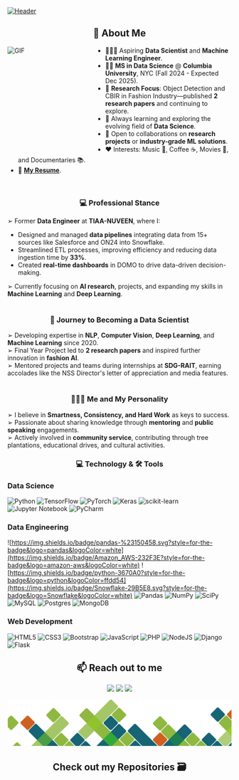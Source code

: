 [![Header](https://github.com/Sahil-Chavan/Sahil-Chavan/blob/main/assets/images/Github%20Banner%201.gif "Header")](https://some-url.dev/)

<!-- ## 📖 𝙰𝚋𝚘𝚞𝚝 𝙼𝚎 -->
<h2 align="center">📖 About Me</h2>

<img alt="GIF" src="https://c.tenor.com/_DOBjnGspYAAAAAC/code-coding.gif" align="left" width="220" height="245" />

- 👨🏼‍💻 Aspiring **Data Scientist** and **Machine Learning Engineer**.  
- 👨‍🎓 **MS in Data Science** @ **Columbia University**, NYC (Fall 2024 - Expected Dec 2025).  
- 🔭 **Research Focus**: Object Detection and CBIR in Fashion Industry—published **2 research papers** and continuing to explore.  
- 🌱 Always learning and exploring the evolving field of **Data Science**.  
- 👯 Open to collaborations on **research projects** or **industry-grade ML solutions**.  
- ❤️ Interests: Music 🎵, Coffee ☕, Movies 🎥, and Documentaries 📚.  
- 📝 [**My Resume**](https://drive.google.com/file/d/1YBtgQwCoBIZKFqKSsB3j4ab1Uv9G6y_X/view?usp=sharing).  

<br>

<h3 align="center">💻 Professional Stance </h3>

➢ Former **Data Engineer** at **TIAA-NUVEEN**, where I:

- Designed and managed **data pipelines** integrating data from 15+ sources like Salesforce and ON24 into Snowflake.  
- Streamlined ETL processes, improving efficiency and reducing data ingestion time by **33%**.  
- Created **real-time dashboards** in DOMO to drive data-driven decision-making.
  
➢ Currently focusing on **AI research**, projects, and expanding my skills in **Machine Learning** and **Deep Learning**.  
<br>
<h3 align="center">🎯 Journey to Becoming a Data Scientist</h3>

➢ Developing expertise in **NLP**, **Computer Vision**, **Deep Learning**, and **Machine Learning** since 2020.  
➢ Final Year Project led to **2 research papers** and inspired further innovation in **fashion AI**.  
➢ Mentored projects and teams during internships at **SDG-RAIT**, earning accolades like the NSS Director's letter of appreciation and media features.  
<br>
<h3 align="center">🧑🏽‍🦲 Me and My Personality</h3>

➢ I believe in **Smartness, Consistency, and Hard Work** as keys to success.  
➢ Passionate about sharing knowledge through **mentoring** and **public speaking** engagements.  
➢ Actively involved in **community service**, contributing through tree plantations, educational drives, and cultural activities.
<br>
<h3 align="center">💻 Technology & 🛠️ Tools</h3>


  ### Data Science
  ![Python](https://img.shields.io/badge/python-3670A0?style=for-the-badge&logo=python&logoColor=ffdd54)
  ![TensorFlow](https://img.shields.io/badge/TensorFlow-%23FF6F00.svg?style=for-the-badge&logo=TensorFlow&logoColor=white)
  ![PyTorch](https://img.shields.io/badge/PyTorch-%23EE4C2C.svg?style=for-the-badge&logo=PyTorch&logoColor=white)
  ![Keras](https://img.shields.io/badge/Keras-%23D00000.svg?style=for-the-badge&logo=Keras&logoColor=white)
  ![scikit-learn](https://img.shields.io/badge/scikit--learn-%23F7931E.svg?style=for-the-badge&logo=scikit-learn&logoColor=white) 
  ![Jupyter Notebook](https://img.shields.io/badge/jupyter-%23FA0F00.svg?style=for-the-badge&logo=jupyter&logoColor=white)
  ![PyCharm](https://img.shields.io/badge/pycharm-143?style=for-the-badge&logo=pycharm&logoColor=black&color=black&labelColor=green)
  
  ### Data Engineering 
  ![https://img.shields.io/badge/pandas-%23150458.svg?style=for-the-badge&logo=pandas&logoColor=white](https://img.shields.io/badge/Amazon_AWS-232F3E?style=for-the-badge&logo=amazon-aws&logoColor=white)
  ![https://img.shields.io/badge/python-3670A0?style=for-the-badge&logo=python&logoColor=ffdd54](https://img.shields.io/badge/Snowflake-29B5E8.svg?style=for-the-badge&logo=Snowflake&logoColor=white)
  ![Pandas](https://img.shields.io/badge/pandas-%23150458.svg?style=for-the-badge&logo=pandas&logoColor=white)
  ![NumPy](https://img.shields.io/badge/numpy-%23013243.svg?style=for-the-badge&logo=numpy&logoColor=white)
  ![SciPy](https://img.shields.io/badge/SciPy-%230C55A5.svg?style=for-the-badge&logo=scipy&logoColor=%white)
   ![MySQL](https://img.shields.io/badge/mysql-%2300f.svg?style=for-the-badge&logo=mysql&logoColor=white)
  ![Postgres](https://img.shields.io/badge/postgres-%23316192.svg?style=for-the-badge&logo=postgresql&logoColor=white)
  ![MongoDB](https://img.shields.io/badge/MongoDB-%234ea94b.svg?style=for-the-badge&logo=mongodb&logoColor=white)
  
 
  ### Web Development
  ![HTML5](https://img.shields.io/badge/html5-%23E34F26.svg?style=for-the-badge&logo=html5&logoColor=white)
  ![CSS3](https://img.shields.io/badge/css3-%231572B6.svg?style=for-the-badge&logo=css3&logoColor=white)
  ![Bootstrap](https://img.shields.io/badge/bootstrap-%23563D7C.svg?style=for-the-badge&logo=bootstrap&logoColor=white)
  ![JavaScript](https://img.shields.io/badge/javascript-%23323330.svg?style=for-the-badge&logo=javascript&logoColor=%23F7DF1E)
  ![PHP](https://img.shields.io/badge/php-%23777BB4.svg?style=for-the-badge&logo=php&logoColor=white)
  ![NodeJS](https://img.shields.io/badge/node.js-6DA55F?style=for-the-badge&logo=node.js&logoColor=white)
  ![Django](https://img.shields.io/badge/django-%23092E20.svg?style=for-the-badge&logo=django&logoColor=white)
  ![Flask](https://img.shields.io/badge/flask-%23000.svg?style=for-the-badge&logo=flask&logoColor=white)

<h2 align="center">📫 Reach out to me</h2>
<p align="center">
  <a href="https://www.linkedin.com/in/sahil-chavan/"><img src="https://img.shields.io/badge/linkedin-%230077B5.svg?&style=for-the-badge&logo=linkedin&logoColor=white" /></a>
  <a href="mailto:sahiledupor@gmail.com"><img src="https://img.shields.io/badge/gmail-%23D14836.svg?&style=for-the-badge&logo=gmail&logoColor=white" /></a>
  <a href="https://www.instagram.com/s_a_h_i_l_s_c/"><img src="https://img.shields.io/badge/instagram-%23D14836.svg?&style=for-the-badge&logo=instagram&logoColor=white" /></a>
</p>


![](https://github.com/Sahil-Chavan/Sahil-Chavan/blob/main/assets/images/two.png)

<h2 align="center"> Check out my Repositories 🗃️ </h2>
